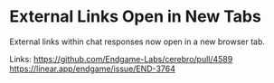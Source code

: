 # External Links Open in New Tabs

External links within chat responses now open in a new browser tab.

Links:
https://github.com/Endgame-Labs/cerebro/pull/4589
https://linear.app/endgame/issue/END-3764
